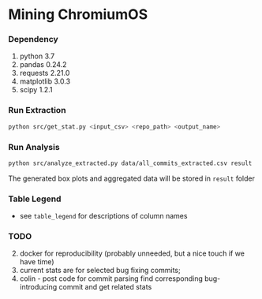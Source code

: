 # Mining ChromiumOS

### Dependency
1. python 3.7
2. pandas 0.24.2
3. requests 2.21.0
4. matplotlib 3.0.3
5. scipy 1.2.1


### Run Extraction
```sh
python src/get_stat.py <input_csv> <repo_path> <output_name>
```

### Run Analysis
```sh
python src/analyze_extracted.py data/all_commits_extracted.csv result
```
The generated box plots and aggregated data will be stored in `result` folder


### Table Legend
* see `table_legend` for descriptions of column names


### TODO
2. docker for reproducibility (probably unneeded, but a nice touch if we have time)
3. current stats are for selected bug fixing commits; 
4. colin - post code for commit parsing
find corresponding bug-introducing commit and get related stats

